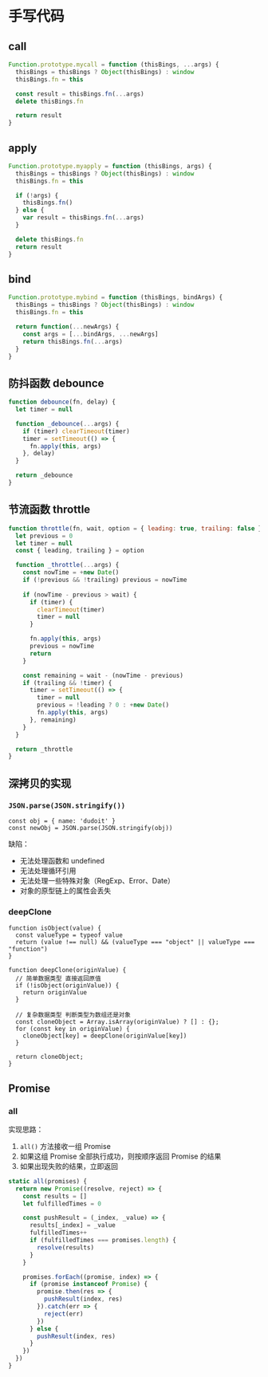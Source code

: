 # 手写代码

## call

```JavaScript
Function.prototype.mycall = function (thisBings, ...args) {
  thisBings = thisBings ? Object(thisBings) : window
  thisBings.fn = this

  const result = thisBings.fn(...args)
  delete thisBings.fn

  return result
}
```

## apply

```JavaScript
Function.prototype.myapply = function (thisBings, args) {
  thisBings = thisBings ? Object(thisBings) : window
  thisBings.fn = this

  if (!args) {
    thisBings.fn()
  } else {
    var result = thisBings.fn(...args)
  }

  delete thisBings.fn
  return result
}
```

## bind

```JavaScript
Function.prototype.mybind = function (thisBings, bindArgs) {
  thisBings = thisBings ? Object(thisBings) : window
  thisBings.fn = this

  return function(...newArgs) {
    const args = [...bindArgs, ...newArgs]
    return thisBings.fn(...args)
  }
}
```

## 防抖函数 debounce

```JavaScript
function debounce(fn, delay) {
  let timer = null

  function _debounce(...args) {
    if (timer) clearTimeout(timer)
    timer = setTimeout(() => {
      fn.apply(this, args)
    }, delay)
  }

  return _debounce
}
```

## 节流函数 throttle

```JavaScript
function throttle(fn, wait, option = { leading: true, trailing: false }) {
  let previous = 0
  let timer = null
  const { leading, trailing } = option

  function _throttle(...args) {
    const nowTime = +new Date()
    if (!previous && !trailing) previous = nowTime
    
    if (nowTime - previous > wait) {
      if (timer) {
        clearTimeout(timer)
        timer = null
      }

      fn.apply(this, args)
      previous = nowTime
      return
    }

    const remaining = wait - (nowTime - previous)
    if (trailing && !timer) {
      timer = setTimeout(() => {
        timer = null
        previous = !leading ? 0 : +new Date()
        fn.apply(this, args)
      }, remaining)
    }
  }

  return _throttle
}
```

## 深拷贝的实现

### `JSON.parse(JSON.stringify())`

```JavaScript{2}
const obj = { name: 'dudoit' }
const newObj = JSON.parse(JSON.stringify(obj))
```

缺陷：

- 无法处理函数和 undefined
- 无法处理循环引用
- 无法处理一些特殊对象（RegExp、Error、Date）
- 对象的原型链上的属性会丢失

### deepClone

```JavaScript{15}
function isObject(value) {
  const valueType = typeof value
  return (value !== null) && (valueType === "object" || valueType === "function")
}

function deepClone(originValue) {
  // 简单数据类型 直接返回原值
  if (!isObject(originValue)) {
    return originValue
  }

  // 复杂数据类型 判断类型为数组还是对象
  const cloneObject = Array.isArray(originValue) ? [] : {};
  for (const key in originValue) {
    cloneObject[key] = deepClone(originValue[key])
  }

  return cloneObject;
}
```

## Promise

### all

实现思路：

1. `all()` 方法接收一组 Promise
2. 如果这组 Promise 全部执行成功，则按顺序返回 Promise 的结果
3. 如果出现失败的结果，立即返回

```JavaScript
static all(promises) {
  return new Promise((resolve, reject) => {
    const results = []
    let fulfilledTimes = 0

    const pushResult = (_index, _value) => {
      results[_index] = _value
      fulfilledTimes++
      if (fulfilledTimes === promises.length) {
        resolve(results)
      }
    }

    promises.forEach((promise, index) => {
      if (promise instanceof Promise) {
        promise.then(res => {
          pushResult(index, res)
        }).catch(err => {
          reject(err)
        })
      } else {
        pushResult(index, res)
      }
    })
  })
}
```